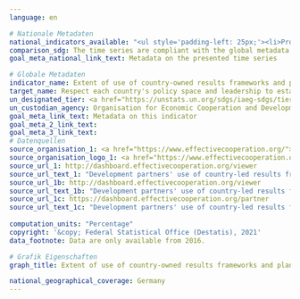 ```yaml
---
language: en    

# Nationale Metadaten    
national_indicators_available: "<ul style='padding-left: 25px;'><li>Proportion of indicator results drawn from country-led results frameworks by providers of development cooperation</li> <li> Proportion of results drawn from country-led result frameworks by providers of development cooperation</li> <li> Proportion of indicator results monitored using the partner country's own sources and monitoring systems by providers of development cooperation</li> <li> Extent of use of country-owned results frameworks by providers of development co-operation</li></ul>"    
comparison_sdg: The time series are compliant with the global metadata.    
goal_meta_national_link_text: Metadata on the presented time series    

# Globale Metadaten    
indicator_name: Extent of use of country-owned results frameworks and planning tools by providers of development cooperation    
target_name: Respect each country's policy space and leadership to establish and implement policies for poverty eradication and sustainable development    
un_designated_tier: <a href="https://unstats.un.org/sdgs/iaeg-sdgs/tier-classification/" title="Click here for more information on the UN tier classification."  target="_blank">Tier II</a>    
un_custodian_agency: Organisation for Economic Cooperation and Development (OECD)<br>United Nations Development Programme (UNDP)    
goal_meta_link_text: Metadata on this indicator    
goal_meta_2_link_text:     
goal_meta_3_link_text:         
# Datenquellen
source_organisation_1: <a href="https://www.effectivecooperation.org/"> Global Partnership for Effective Development Co-operation (GPEDC) </a>
source_organisation_logo_1: <a href="https://www.effectivecooperation.org/"><img src="https://g205sdgs.github.io/sdg-indicators/public/OrgImgEn/global.png" alt="Logo global" style="height:60px; width:148px"/></a>
source_url_1: http://dashboard.effectivecooperation.org/viewer
source_url_text_1: "Development partners' use of country-led results frameworks - New development interventions draw their objectives from country-led results frameworks"
source_url_1b: http://dashboard.effectivecooperation.org/viewer
source_url_text_1b: "Development partners' use of country-led results frameworks - Indicator results monitored using the partner country's own sources and monitoring systems"
source_url_1c: https://dashboard.effectivecooperation.org/partner
source_url_text_1c: "Development partners' use of country-led results frameworks - New development interventions draw their objectives from country-led results frameworks"
    
computation_units: "Percentage"    
copyright: '&copy; Federal Statistical Office (Destatis), 2021'    
data_footnote: Data are only available from 2016.    

# Grafik Eigenschaften    
graph_title: Extent of use of country-owned results frameworks and planning tools in development cooperation    

national_geographical_coverage: Germany    
---
```


<span></span>